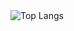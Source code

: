 <td valign="top" width="40%">
<img src="https://github-readme-stats.vercel.app/api/top-langs/?username=SergeiKrivko&layout=compact&langs_count=8&hide=html,css,xslt" alt="Top Langs" />
</td>
</tr>
</table>
